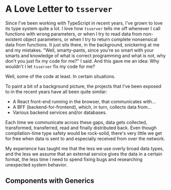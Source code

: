 # A Love Letter to `tsserver`

<div id="TableOfContents"></div>

Since I've been working with TypeScript in recent years, I've grown to love its type system quite a lot. I love how `tsserver` tells me off whenever I call functions with wrong parameters, or when I try to read data from non-existent object parameters, or when I try to return complete nonsensical data from functions. It just sits there, in the background, snickering at me and my mistakes. "Well, smarty-pants, since you're so smart with your smarts and knowledge of what is correct programming and what is not, why don't you just fix my code for me?" I said. And this gave me an idea: Why wouldn't I let `tsserver` fix my code for me?

Well, some of the code at least. In certain situations.

To paint a bit of a background picture, the projects that I've been exposed to in the recent years have all been quite similar:

- A React front-end running in the browser, that communicates with…
- A BFF (backend-for-frontend), which, in turn, collects data from…
- Various backend services and/or databases.

Each time we communicate across these gaps, data gets collected, transformed, transferred, read and finally distributed back. Even though compilation-time type safety would be rock-solid, there's very little we get for free when data is sent to and especially received from over the network.

My experience has taught me that the less we use overly broad data types, and the less we assume that an external service gives the data in a certain format, the less time I need to spend fixing bugs and researching unexpected system behavior.

## Components with Generics

<div id="GenericsSelect"></div>
